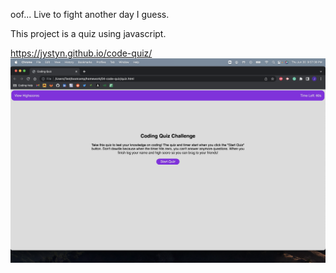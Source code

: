oof... Live to fight another day I guess.

This project is a quiz using javascript. 

https://jystyn.github.io/code-quiz/
![code-quiz screenshot](./assets/code-quiz-screenshot.png)